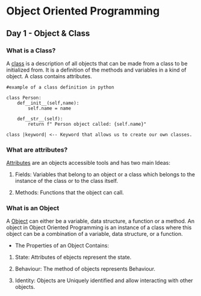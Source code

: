 # Object Oriented Programming
## Day 1 - Object & Class
### What is a Class?
A [class](https://techtarget.com/whatis/definition/class#:~:text=In%20object-oriented%20programming%2C%20a,ideas%20of%20object-oriented%20programming.) is a description of all objects that can be made from a class to be initialized from. It is a definition of the methods and variables in a kind of object. A class contains attributes.

```
#example of a class definition in python

class Person:
    def__init__(self,name):
        self.name = name
    
    def__str__(self):
        return f" Person object called: {self.name}"

class |keyword| <-- Keyword that allows us to create our own classes.
```

### What are attributes?

[Attributes](https://www.freecodecamp.org/news/python-attributes-class-and-instance-attribute-examples/#:~:text=To%20give%20a%20basic%20definition,same%20for%20every%20new%20object.) are an objects accessible tools and has two main Ideas:

1. Fields: Variables that belong to an object or a class which belongs to the instance of the class or to the class itself.

2. Methods: Functions that the object can call.

### What is an Object

A [Object](https://www.javatpoint.com/what-is-an-object-in-python) can either be a variable, data structure, a function or a method. An object in Object Oriented Programming is an instance of a class where this object can be a combination of a variable, data structure, or a function.

- The Properties of an Object Contains:

1. State: Attributes of ebjects represent the state.

2. Behaviour: The method of objects represents Behaviour.

3. Identity: Objects are Uniquely identified  and allow interacting with other objects.


